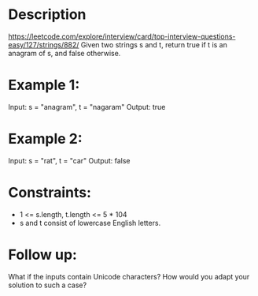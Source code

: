 # Description
  https://leetcode.com/explore/interview/card/top-interview-questions-easy/127/strings/882/
  Given two strings s and t, return true if t is an anagram of s, and false otherwise.

# Example 1:
Input: s = "anagram", t = "nagaram"
Output: true

# Example 2:
Input: s = "rat", t = "car"
Output: false

# Constraints:
  - 1 <= s.length, t.length <= 5 * 104
  - s and t consist of lowercase English letters.
 
# Follow up: 
  What if the inputs contain Unicode characters? How would you adapt your solution to such a case?